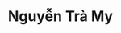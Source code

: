 ---
layout: album_gallery
resource: instagram
title: "Nguyễn Trà My"
description: "Instagram albums of Nguyễn Trà My</br>. Username: teamy_99"
active: gallery
images:
- image_path: /teamy_99/0/20240418_123213_436199585_18406871443065911_7678533920811604456_n.jpg
  gallery-folder: /gallery/teamy_99/0/
  gallery-name: 0
  gallery-date: March 2025
- image_path: /teamy_99/1/20210804_201554_230197787_356260525944885_6857012722651490101_n.jpg
  gallery-folder: /gallery/teamy_99/1/
  gallery-name: 1
  gallery-date: March 2025
- image_path: /teamy_99/1+/20220423_083056_279060621_323019049942348_6759458855236463768_n.jpg
  gallery-folder: /gallery/teamy_99/1+/
  gallery-name: 1+
  gallery-date: March 2025
- image_path: /teamy_99/2/20210822_191618_240409148_2978888892431670_3487879425887148692_n.jpg
  gallery-folder: /gallery/teamy_99/2/
  gallery-name: 2
  gallery-date: March 2025
- image_path: /teamy_99/2+/20210612_200924_199310226_320888506337603_4877512718899594590_n.jpg
  gallery-folder: /gallery/teamy_99/2+/
  gallery-name: 2+
  gallery-date: March 2025
- image_path: /teamy_99/7/20240518_121031_441971353_18411849040065911_5824533749872279353_n.jpg
  gallery-folder: /gallery/teamy_99/7/
  gallery-name: 7
  gallery-date: March 2025
- image_path: /teamy_99/8/20250204_095003_476330727_18458295745065911_7672693722466882875_n.jpg
  gallery-folder: /gallery/teamy_99/8/
  gallery-name: 8
  gallery-date: March 2025
- image_path: /teamy_99/9/20240112_152441_418738482_18387725971065911_1342056681211694097_n.jpg
  gallery-folder: /gallery/teamy_99/9/
  gallery-name: 9
  gallery-date: March 2025
---